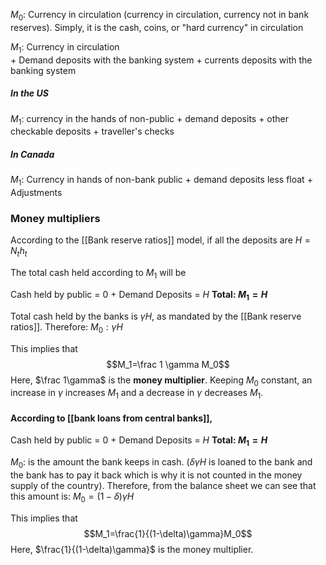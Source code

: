 $M_0$: Currency in circulation (currency in circulation, currency not in bank reserves). Simply, it is the cash, coins, or "hard currency" in circulation

$M_1:$ Currency in circulation  
	+ Demand deposits with the banking system 
	+ currents deposits with the banking system 

##### In the US
$M_1:$ currency in the hands of non-public 
	+ demand deposits
	+ other checkable deposits 
	+ traveller's checks

##### In Canada
$M_1:$ Currency in hands of non-bank public
	+ demand deposits less float 
	+ Adjustments

### Money multipliers
According to the [[Bank reserve ratios]] model, if all the deposits are $H=N_th_t$

The total cash held according to $M_1$ will be 

Cash held by public = 0
	+ Demand Deposits = $H$
**Total: $M_1 = H$**

Total cash held by the banks is $\gamma H$, as mandated by the [[Bank reserve ratios]]. Therefore:
$M_0:\gamma H$

This implies that $$M_1=\frac 1 \gamma M_0$$Here, $\frac 1\gamma$ is the **money multiplier**. Keeping $M_0$ constant, an increase in $\gamma$ increases $M_1$ and a decrease in $\gamma$ decreases $M_1$.

#### According to [[bank loans from central banks]],

Cash held by public = 0
	+ Demand Deposits = $H$
**Total: $M_1 = H$**

$M_0:$ is the amount the bank keeps in cash. ($\delta\gamma H$ is loaned to the bank and the bank has to pay it back which is why it is not counted in the money supply of the country). Therefore, from the balance sheet we can see that this amount is:
$M_0=(1-\delta)\gamma H$

This implies that $$M_1=\frac{1}{(1-\delta)\gamma}M_0$$Here, $\frac{1}{(1-\delta)\gamma}$ is the money multiplier. 


